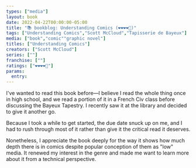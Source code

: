 ```yaml
---
types: ["media"]
layout: book
date: 2022-04-22T00:00:00-05:00
title: "📚 bookblog: Understanding Comics (❤️❤️❤️❤️🖤)"
tags: ["Understanding Comics","Scott McCloud","Tapisserie de Bayeux"]
media: ["book","comic""graphic novel"]
titles: ["Understanding Comics"]
creators: ["Scott McCloud"]
series: [""]
franchise: [""]
ratings: ["❤️❤️❤️❤️🖤"]
params:
  entry:
---
```


I've wanted to read this book before—I believe I read the whole thing once in high school, and we read a portion of it in a French Civ class before discussing the Bayeux Tapestry. I recently saw it at the library and decided to give it another go.

Because I took a while to get started, the due date snuck up on me, and I had to rush through most of it rather than give it the critical read it deserves.

Nonetheless, I appreciate the book deeply for the way it shows how much depth there is in comics despite popular conception of them as "low" media. It renewed my interest in the genre and made me want to learn more about it from a technical perspective.
